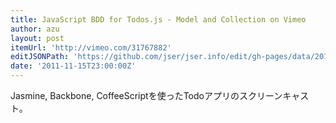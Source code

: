 ```yaml
---
title: JavaScript BDD for Todos.js - Model and Collection on Vimeo
author: azu
layout: post
itemUrl: 'http://vimeo.com/31767882'
editJSONPath: 'https://github.com/jser/jser.info/edit/gh-pages/data/2011/11/index.json'
date: '2011-11-15T23:00:00Z'
---
```

Jasmine, Backbone, CoffeeScriptを使ったTodoアプリのスクリーンキャスト。
